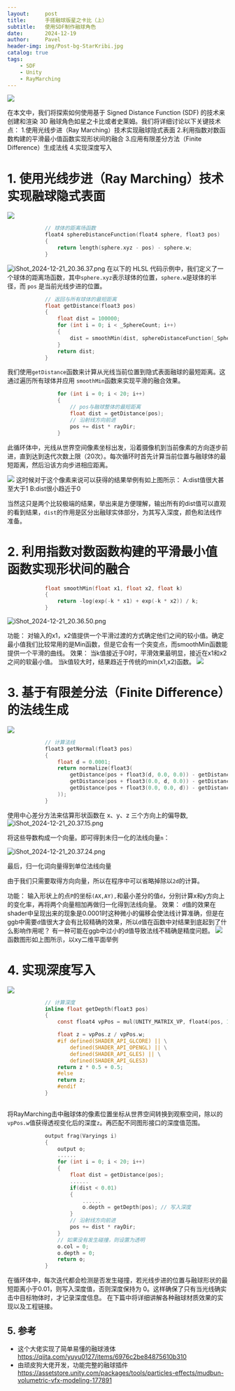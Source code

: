 ```yaml
---
layout:     post
title:      手搓融球版星之卡比（上）
subtitle:   使用SDF制作融球角色
date:       2024-12-19
author:     Pavel
header-img: img/Post-bg-StarKribi.jpg
catalog: true
tags:
    - SDF
    - Unity
    - RayMarching
---
```



![](http://pavelblog-images-1333471781.cos.ap-shanghai.myqcloud.com/2024-12-21-104007.png)

在本文中，我们将探索如何使用基于 Signed Distance Function (SDF) 的技术来创建和渲染 3D 融球角色如星之卡比或者史莱姆。我们将详细讨论以下关键技术点：
1.使用光线步进（Ray Marching）技术实现融球隐式表面
2.利用指数对数函数构建的平滑最小值函数实现形状间的融合
3.应用有限差分方法（Finite Difference）生成法线
4.实现深度写入
# 1. 使用光线步进（Ray Marching）技术实现融球隐式表面
![](https://pavelblog-images-1333471781.cos.ap-shanghai.myqcloud.com/undefined20241221195519551.png?imageSlim)

```c
            // 球体的距离场函数
            float4 sphereDistanceFunction(float4 sphere, float3 pos)
            {
                return length(sphere.xyz - pos) - sphere.w;
            }
```

![iShot_2024-12-21_20.36.37.png](https://pavelblog-images-1333471781.cos.ap-shanghai.myqcloud.com/undefinedSDF%E7%90%83%E5%85%AC%E5%BC%8F.png?imageSlim)
在以下的 HLSL 代码示例中，我们定义了一个球体的距离场函数，其中`sphere.xyz`表示球体的位置，`sphere.w`是球体的半径，而 `pos` 是当前光线步进的位置。
```c
            // 返回与所有球体的最短距离
            float getDistance(float3 pos)
            {
                float dist = 100000;
                for (int i = 0; i < _SphereCount; i++)
                {
                    dist = smoothMin(dist, sphereDistanceFunction(_Spheres[i], pos), 15);
                }
                return dist;
            }
```
我们使用`getDistance`函数来计算从光线当前位置到隐式表面融球的最短距离。这通过遍历所有球体并应用 `smoothMin`函数来实现平滑的融合效果。

```c
                for (int i = 0; i < 20; i++)
                {
                    // pos与融球整体的最短距离
                    float dist = getDistance(pos);
                    // 沿射线方向前进
                    pos += dist * rayDir;
                }
```
此循环体中，光线从世界空间像素坐标出发，沿着摄像机到当前像素的方向逐步前进，直到达到迭代次数上限（20次）。每次循环时首先计算当前位置与融球体的最短距离，然后沿该方向步进相应距离。

![](http://pavelblog-images-1333471781.cos.ap-shanghai.myqcloud.com/2024-12-21-115101.jpg)
这时候对于这个像素来说可以获得的结果举例有如上图所示：
A:dist值很大甚至大于1
B:dist很小趋近于0

当然这只是两个比较极端的结果，举出来是方便理解，输出所有的dist值可以直观的看到结果，`dist`的作用是区分出融球实体部分，为其写入深度，颜色和法线作准备。

# 2. 利用指数对数函数构建的平滑最小值函数实现形状间的融合

```c
            float smoothMin(float x1, float x2, float k)
            {
                return -log(exp(-k * x1) + exp(-k * x2)) / k;
            }
```

![iShot_2024-12-21_20.36.50.png](https://pavelblog-images-1333471781.cos.ap-shanghai.myqcloud.com/undefined%E6%8C%87%E6%95%B0%E5%AF%B9%E6%95%B0%E5%B9%B3%E6%BB%91%E5%87%BD%E6%95%B0.png?imageSlim)


功能：
对输入的x1，x2值提供一个平滑过渡的方式确定他们之间的较小值。确定最小值我们比较常用的是Min函数，但是它会有一个突变点，而smoothMin函数能提供一个平滑的曲线。
效果：
当k值接近于0时，平滑效果最明显，接近在x1和x2之间的软最小值。
当k值较大时，结果趋近于传统的min(x1,x2)函数。
![](https://pavelblog-images-1333471781.cos.ap-shanghai.myqcloud.com/undefined20241221195551509.gif?imageSlim)

# 3. 基于有限差分法（Finite Difference）的法线生成
![](http://pavelblog-images-1333471781.cos.ap-shanghai.myqcloud.com/2024-12-21-115125.png)
```c
            // 计算法线
            float3 getNormal(float3 pos)
            {
                float d = 0.0001;
                return normalize(float3(
                    getDistance(pos + float3(d, 0.0, 0.0)) - getDistance(pos + float3(-d, 0.0, 0.0)),
                    getDistance(pos + float3(0.0, d, 0.0)) - getDistance(pos + float3(0.0, -d, 0.0)),
                    getDistance(pos + float3(0.0, 0.0, d)) - getDistance(pos + float3(0.0, 0.0, -d))
                ));
            }
```

使用中心差分方法来估算形状函数在 x、y、z 三个方向上的偏导数,
![iShot_2024-12-21_20.37.15.png](https://pavelblog-images-1333471781.cos.ap-shanghai.myqcloud.com/undefinedXYZ%E5%81%8F%E5%AF%BC%E6%95%B0.png?imageSlim)


将这些导数构成一个向量。即可得到未归一化的法线向量`n`：

![iShot_2024-12-21_20.37.24.png](https://pavelblog-images-1333471781.cos.ap-shanghai.myqcloud.com/undefinedNormalCalculate.png?imageSlim)


最后，归一化词向量得到单位法线向量

由于我们只需要取得方向向量，所以在程序中可以省略掉除以`2d`的计算。



功能：
输入形状上的点`P`的坐标`(AX,AY),`和最小差分的值`d`，分别计算x和y方向上的变化率，再将两个向量相加再做归一化得到法线向量。
效果：
`d`值的效果在shader中呈现出来的现象是0.0001时这种微小的偏移会使法线计算准确，但是在ggb中需要`d`值很大才会有比较精确的效果，所以`d`值在函数中对结果到底起到了什么影响作用呢？
有一种可能在ggb中过小的d值导致法线不精确是精度问题。
![](http://pavelblog-images-1333471781.cos.ap-shanghai.myqcloud.com/2024-12-21-104148.gif)
函数图形如上图所示，以xy二维平面举例

# 4. 实现深度写入
![](http://pavelblog-images-1333471781.cos.ap-shanghai.myqcloud.com/2024-12-21-115140.png)
```c
            // 计算深度
            inline float getDepth(float3 pos)
            {
                const float4 vpPos = mul(UNITY_MATRIX_VP, float4(pos, 1.0));

                float z = vpPos.z / vpPos.w;
                #if defined(SHADER_API_GLCORE) || \
                    defined(SHADER_API_OPENGL) || \
                    defined(SHADER_API_GLES) || \
                    defined(SHADER_API_GLES3)
                return z * 0.5 + 0.5;
                #else
                return z;
                #endif
            }
       
```
将RayMarching击中融球体的像素位置坐标从世界空间转换到观察空间，除以的`vpPos.w`值获得透视变化后的深度`z`。再匹配不同图形接口的深度值范围。
```c
            output frag(Varyings i)
            {
                output o;
                ......
                for (int i = 0; i < 20; i++)
                {
	                float dist = getDistance(pos);
	                ......
	                if(dist < 0.01)
	                {
		                ......
		                o.depth = getDepth(pos); // 写入深度
	                }
	                // 沿射线方向前进
	                pos += dist * rayDir;
                }
                // 如果没有发生碰撞，则设置为透明
                o.col = 0;
                o.depth = 0;
                return o;
            }
```
在循环体中，每次迭代都会检测是否发生碰撞，若光线步进的位置与融球形状的最短距离小于0.01，则写入深度值，否则深度保持为 0。这样确保了只有当光线确实击中目标物体时，才记录深度信息。
在下篇中将详细讲解各种融球材质效果的实现以及工程链接。

## 5\. 参考

- 这个大佬实现了简单易懂的融球液体
https://qiita.com/yuyu0127/items/6976c2be84875610b310
- 由顽皮狗大佬开发，功能完整的融球插件
https://assetstore.unity.com/packages/tools/particles-effects/mudbun-volumetric-vfx-modeling-177891